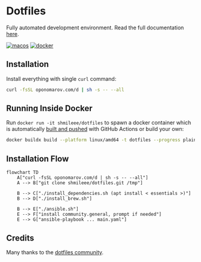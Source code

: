 # Dotfiles

Fully automated development environment. Read the full documentation
[here](https://dotfiles.oponomarov.com).

[![macos](https://github.com/shmileee/dotfiles/actions/workflows/macos.yaml/badge.svg)](https://github.com/shmileee/dotfiles/actions/workflows/macos.yaml)
[![docker](https://github.com/shmileee/dotfiles/actions/workflows/docker.yaml/badge.svg)](https://github.com/shmileee/dotfiles/actions/workflows/docker.yaml)

## Installation

Install everything with single `curl` command:

```bash
curl -fsSL oponomarov.com/d | sh -s -- --all
```

## Running Inside Docker

Run `docker run -it shmileee/dotfiles` to spawn a docker container which is
automatically [built and
pushed](https://github.com/shmileee/dotfiles/actions/workflows/docker.yaml) with
GitHub Actions or build your own:

```bash
docker buildx build --platform linux/amd64 -t dotfiles --progress plain .
```

## Installation Flow

```mermaid
flowchart TD
    A["curl -fsSL oponomarov.com/d | sh -s -- --all"]
    A --> B["git clone shmileee/dotfiles.git /tmp"]

    B --> C["./install_dependencies.sh (apt install < essentials >)"]
    B --> D["./install_brew.sh"]

    B --> E["./ansible.sh"]
    E --> F["install community.general, prompt if needed"]
    E --> G["ansible-playbook ... main.yaml"]
```

## Credits

Many thanks to the [dotfiles community](https://dotfiles.github.io).

